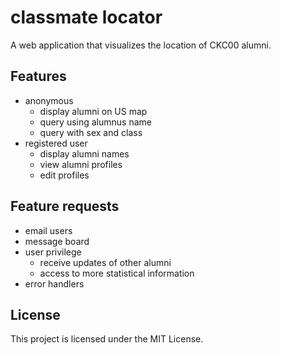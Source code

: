 # classmate locator

A web application that visualizes the location of CKC00 alumni. 

## Features

* anonymous 
    * display alumni on US map
    * query using alumnus name
    * query with sex and class
* registered user
    * display alumni names
    * view alumni profiles
    * edit profiles

## Feature requests

* email users
* message board
* user privilege
    * receive updates of other alumni
    * access to more statistical information
* error handlers

## License
This project is licensed under the MIT License.
